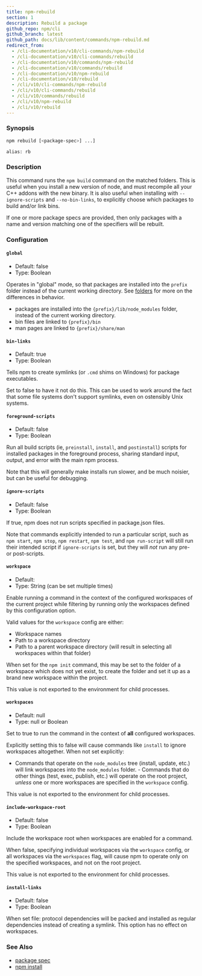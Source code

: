 ```yaml
---
title: npm-rebuild
section: 1
description: Rebuild a package
github_repo: npm/cli
github_branch: latest
github_path: docs/lib/content/commands/npm-rebuild.md
redirect_from:
  - /cli-documentation/v10/cli-commands/npm-rebuild
  - /cli-documentation/v10/cli-commands/rebuild
  - /cli-documentation/v10/commands/npm-rebuild
  - /cli-documentation/v10/commands/rebuild
  - /cli-documentation/v10/npm-rebuild
  - /cli-documentation/v10/rebuild
  - /cli/v10/cli-commands/npm-rebuild
  - /cli/v10/cli-commands/rebuild
  - /cli/v10/commands/rebuild
  - /cli/v10/npm-rebuild
  - /cli/v10/rebuild
---
```


### Synopsis

```bash
npm rebuild [<package-spec>] ...]

alias: rb
```

### Description

This command runs the `npm build` command on the matched folders.  This is
useful when you install a new version of node, and must recompile all your
C++ addons with the new binary.  It is also useful when installing with
`--ignore-scripts` and `--no-bin-links`, to explicitly choose which
packages to build and/or link bins.

If one or more package specs are provided, then only packages with a
name and version matching one of the specifiers will be rebuilt.

### Configuration

#### `global`

* Default: false
* Type: Boolean

Operates in "global" mode, so that packages are installed into the `prefix`
folder instead of the current working directory. See
[folders](/cli/v10/configuring-npm/folders) for more on the differences in behavior.

* packages are installed into the `{prefix}/lib/node_modules` folder, instead
  of the current working directory.
* bin files are linked to `{prefix}/bin`
* man pages are linked to `{prefix}/share/man`



#### `bin-links`

* Default: true
* Type: Boolean

Tells npm to create symlinks (or `.cmd` shims on Windows) for package
executables.

Set to false to have it not do this. This can be used to work around the
fact that some file systems don't support symlinks, even on ostensibly Unix
systems.



#### `foreground-scripts`

* Default: false
* Type: Boolean

Run all build scripts (ie, `preinstall`, `install`, and `postinstall`)
scripts for installed packages in the foreground process, sharing standard
input, output, and error with the main npm process.

Note that this will generally make installs run slower, and be much noisier,
but can be useful for debugging.



#### `ignore-scripts`

* Default: false
* Type: Boolean

If true, npm does not run scripts specified in package.json files.

Note that commands explicitly intended to run a particular script, such as
`npm start`, `npm stop`, `npm restart`, `npm test`, and `npm run-script`
will still run their intended script if `ignore-scripts` is set, but they
will *not* run any pre- or post-scripts.



#### `workspace`

* Default:
* Type: String (can be set multiple times)

Enable running a command in the context of the configured workspaces of the
current project while filtering by running only the workspaces defined by
this configuration option.

Valid values for the `workspace` config are either:

* Workspace names
* Path to a workspace directory
* Path to a parent workspace directory (will result in selecting all
  workspaces within that folder)

When set for the `npm init` command, this may be set to the folder of a
workspace which does not yet exist, to create the folder and set it up as a
brand new workspace within the project.

This value is not exported to the environment for child processes.

#### `workspaces`

* Default: null
* Type: null or Boolean

Set to true to run the command in the context of **all** configured
workspaces.

Explicitly setting this to false will cause commands like `install` to
ignore workspaces altogether. When not set explicitly:

- Commands that operate on the `node_modules` tree (install, update, etc.)
will link workspaces into the `node_modules` folder. - Commands that do
other things (test, exec, publish, etc.) will operate on the root project,
_unless_ one or more workspaces are specified in the `workspace` config.

This value is not exported to the environment for child processes.

#### `include-workspace-root`

* Default: false
* Type: Boolean

Include the workspace root when workspaces are enabled for a command.

When false, specifying individual workspaces via the `workspace` config, or
all workspaces via the `workspaces` flag, will cause npm to operate only on
the specified workspaces, and not on the root project.

This value is not exported to the environment for child processes.

#### `install-links`

* Default: false
* Type: Boolean

When set file: protocol dependencies will be packed and installed as regular
dependencies instead of creating a symlink. This option has no effect on
workspaces.



### See Also

* [package spec](/cli/v10/using-npm/package-spec)
* [npm install](/cli/v10/commands/npm-install)
